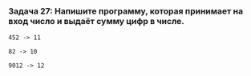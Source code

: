 ### Задача 27: Напишите программу, которая принимает на вход число и выдаёт сумму цифр в числе.
```
452 -> 11

82 -> 10

9012 -> 12
```